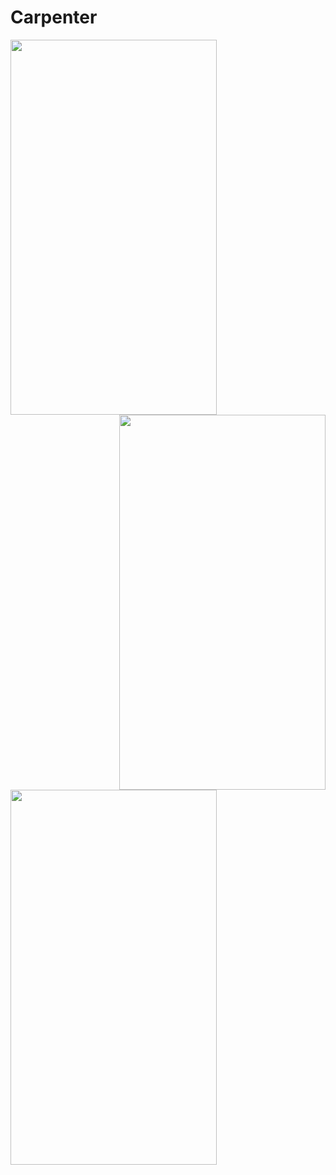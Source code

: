 # Carpenter


<a href="Screenshot_2022-02-05-18-01-23-86_0adb3a23c3fb3b619a0eb6191d6574d5"><img src="https://user-images.githubusercontent.com/94074275/152650134-eaeeccbe-97f8-4a5e-9ea9-ba7f4c280fd7.jpg" align="left" height="600" width="330" ></a>

<a href="Screenshot_2022-02-05-18-01-32-07_0adb3a23c3fb3b619a0eb6191d6574d5"><img src="https://user-images.githubusercontent.com/94074275/152650146-54f42e3a-a4dc-439d-b447-ffc2a88ec13b.jpg" align="right" height="600" width="330" ></a>
<a href="Screenshot_2022-02-05-18-03-00-50_0adb3a23c3fb3b619a0eb6191d6574d5"><img src="https://user-images.githubusercontent.com/94074275/152650155-77501ea5-f5d9-42a0-ab3f-40cc2bda6215.jpg" align="center" height="600" width="330" ></a>






